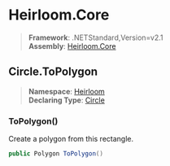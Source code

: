 # Heirloom.Core

> **Framework**: .NETStandard,Version=v2.1  
> **Assembly**: [Heirloom.Core][0]  

## Circle.ToPolygon

> **Namespace**: [Heirloom][0]  
> **Declaring Type**: [Circle][1]  

### ToPolygon()

Create a polygon from this rectangle.

```cs
public Polygon ToPolygon()
```

[0]: ../../../Heirloom.Core.md
[1]: ../Circle.md
